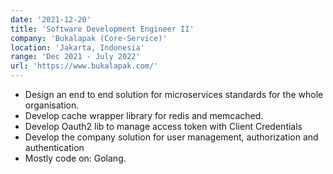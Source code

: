 ```yaml
---
date: '2021-12-20'
title: 'Software Development Engineer II'
company: 'Bukalapak (Core-Service)'
location: 'Jakarta, Indonesia'
range: 'Dec 2021 - July 2022'
url: 'https://www.bukalapak.com/'
---
```


- Design an end to end solution for microservices standards for the whole organisation.
- Develop cache wrapper library for redis and memcached.
- Develop Oauth2 lib to manage access token with Client Credentials
- Develop the company solution for user management, authorization and authentication
- Mostly code on: Golang.
